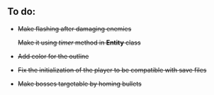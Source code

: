 ## To do:
- ~~Make flashing after damaging enemies~~
  
    ~~Make it using _timer_ method in **Entity** class~~
- ~~Add color for the outline~~
- ~~Fix the initialization of the player to be compatible with save files~~
- ~~Make bosses targetable by homing bullets~~